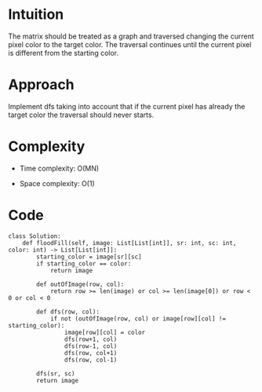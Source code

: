 # Intuition
The matrix should be treated as a graph and traversed changing the current pixel color to the target color. The traversal continues until the current pixel is different from the starting color. 

# Approach
Implement dfs taking into account that if the current pixel has already the target color the traversal should never starts.

# Complexity
- Time complexity: O(MN)

- Space complexity: O(1)

# Code
```
class Solution:
    def floodFill(self, image: List[List[int]], sr: int, sc: int, color: int) -> List[List[int]]:
        starting_color = image[sr][sc]
        if starting_color == color:
            return image

        def outOfImage(row, col):
            return row >= len(image) or col >= len(image[0]) or row < 0 or col < 0

        def dfs(row, col):
            if not (outOfImage(row, col) or image[row][col] != starting_color):
                image[row][col] = color
                dfs(row+1, col)
                dfs(row-1, col)
                dfs(row, col+1)
                dfs(row, col-1)

        dfs(sr, sc)
        return image

        
```
